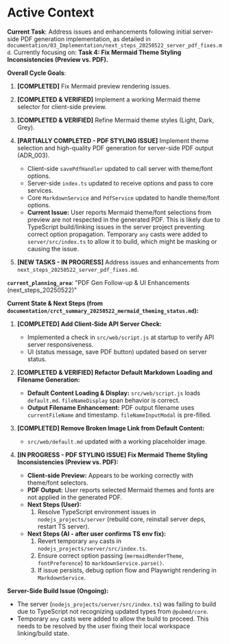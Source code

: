 # Active Context

**Current Task**: Address issues and enhancements following initial server-side PDF generation implementation, as detailed in `documentation/03_Implementation/next_steps_20250522_server_pdf_fixes.md`.
Currently focusing on: **Task 4: Fix Mermaid Theme Styling Inconsistencies (Preview vs. PDF).**

**Overall Cycle Goals**:
1.  **[COMPLETED]** Fix Mermaid preview rendering issues.
2.  **[COMPLETED & VERIFIED]** Implement a working Mermaid theme selector for client-side preview.
3.  **[COMPLETED & VERIFIED]** Refine Mermaid theme styles (Light, Dark, Grey).
4.  **[PARTIALLY COMPLETED - PDF STYLING ISSUE]** Implement theme selection and high-quality PDF generation for server-side PDF output (ADR_003).
    *   Client-side `savePdfHandler` updated to call server with theme/font options.
    *   Server-side `index.ts` updated to receive options and pass to core services.
    *   Core `MarkdownService` and `PdfService` updated to handle theme/font options.
    *   **Current Issue:** User reports Mermaid theme/font selections from preview are not respected in the generated PDF. This is likely due to TypeScript build/linking issues in the server project preventing correct option propagation. Temporary `any` casts were added to `server/src/index.ts` to allow it to build, which might be masking or causing the issue.

5.  **[NEW TASKS - IN PROGRESS]** Address issues and enhancements from `next_steps_20250522_server_pdf_fixes.md`.

**`current_planning_area`**: "PDF Gen Follow-up & UI Enhancements (next_steps_20250522)"

**Current State & Next Steps (from `documentation/crct_summary_20250522_mermaid_theming_status.md`):**

1.  **[COMPLETED] Add Client-Side API Server Check:**
    *   Implemented a check in `src/web/script.js` at startup to verify API server responsiveness.
    *   UI (status message, save PDF button) updated based on server status.

2.  **[COMPLETED & VERIFIED] Refactor Default Markdown Loading and Filename Generation:**
    *   **Default Content Loading & Display:** `src/web/script.js` loads `default.md`. `fileNameDisplay` span behavior is correct.
    *   **Output Filename Enhancement:** PDF output filename uses `currentFileName` and timestamp. `fileNameInputModal` is pre-filled.

3.  **[COMPLETED] Remove Broken Image Link from Default Content:**
    *   `src/web/default.md` updated with a working placeholder image.

4.  **[IN PROGRESS - PDF STYLING ISSUE] Fix Mermaid Theme Styling Inconsistencies (Preview vs. PDF):**
    *   **Client-side Preview:** Appears to be working correctly with theme/font selectors.
    *   **PDF Output:** User reports selected Mermaid themes and fonts are not applied in the generated PDF.
    *   **Next Steps (User):**
        1.  Resolve TypeScript environment issues in `nodejs_projects/server` (rebuild core, reinstall server deps, restart TS server).
    *   **Next Steps (AI - after user confirms TS env fix):**
        1.  Revert temporary `any` casts in `nodejs_projects/server/src/index.ts`.
        2.  Ensure correct option passing (`mermaidRenderTheme`, `fontPreference`) to `markdownService.parse()`.
        3.  If issue persists, debug option flow and Playwright rendering in `MarkdownService`.

**Server-Side Build Issue (Ongoing):**
*   The server (`nodejs_projects/server/src/index.ts`) was failing to build due to TypeScript not recognizing updated types from `@pubmd/core`.
*   Temporary `any` casts were added to allow the build to proceed. This needs to be resolved by the user fixing their local workspace linking/build state.